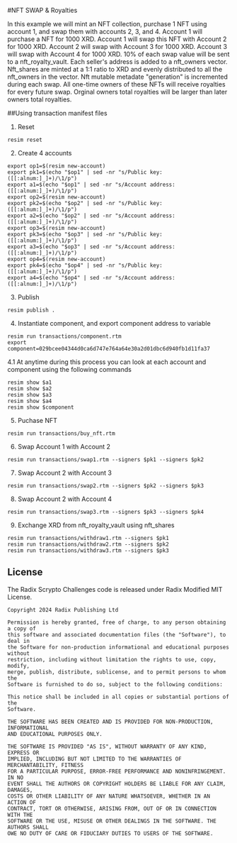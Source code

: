 #NFT SWAP & Royalties 

In this example we will mint an NFT collection, purchase 1 NFT using account 1, and swap them with accounts 2, 3, and 4.  Account 1 will purchase a NFT for 1000 XRD.  Account 1 will swap this NFT with Account 2 for 1000 XRD.  Account 2 will swap with Account 3 for 1000 XRD.  Account 3 will swap with Account 4 for 1000 XRD.  10% of each swap value will be sent to a nft_royalty_vault.  Each seller's address is added to a nft_owners vector.  Nft_shares are minted at a 1:1 ratio to XRD and evenly distributed to all the nft_owners in the vector. Nft mutable metadate "generation" is incremented during each swap. All one-time owners of these NFTs will receive royalties for every future swap.  Orginal owners total royalties will be larger than later owners total royalties.   

##Using transaction manifest files

1. Reset

```
resim reset
```

2. Create 4 accounts 

```
export op1=$(resim new-account)
export pk1=$(echo "$op1" | sed -nr "s/Public key: ([[:alnum:]_]+)/\1/p")
export a1=$(echo "$op1" | sed -nr "s/Account address: ([[:alnum:]_]+)/\1/p")
export op2=$(resim new-account)
export pk2=$(echo "$op2" | sed -nr "s/Public key: ([[:alnum:]_]+)/\1/p")
export a2=$(echo "$op2" | sed -nr "s/Account address: ([[:alnum:]_]+)/\1/p")
export op3=$(resim new-account)
export pk3=$(echo "$op3" | sed -nr "s/Public key: ([[:alnum:]_]+)/\1/p")
export a3=$(echo "$op3" | sed -nr "s/Account address: ([[:alnum:]_]+)/\1/p")
export op4=$(resim new-account)
export pk4=$(echo "$op4" | sed -nr "s/Public key: ([[:alnum:]_]+)/\1/p")
export a4=$(echo "$op4" | sed -nr "s/Account address: ([[:alnum:]_]+)/\1/p")
```

3. Publish

```
resim publish .
```

4. Instantiate component, and export component address to variable  

```
resim run transactions/component.rtm
export component=029bcee04344d0ca6d747e764a64e30a2d01dbc6d940fb1d11fa37
```

4.1 At anytime during this process you can look at each account and component using the following commands

```
resim show $a1
resim show $a2
resim show $a3
resim show $a4
resim show $component
```

5. Puchase NFT

```
resim run transactions/buy_nft.rtm
```

6. Swap Account 1 with Account 2 

```
resim run transactions/swap1.rtm --signers $pk1 --signers $pk2
```

7. Swap Account 2 with Account 3

```
resim run transactions/swap2.rtm --signers $pk2 --signers $pk3
```

8. Swap Account 2 with Account 4

```
resim run transactions/swap3.rtm --signers $pk3 --signers $pk4
```

9. Exchange XRD from nft_royalty_vault using nft_shares

```
resim run transactions/withdraw1.rtm --signers $pk1
resim run transactions/withdraw2.rtm --signers $pk2
resim run transactions/withdraw3.rtm --signers $pk3
```


## License

The Radix Scrypto Challenges code is released under Radix Modified MIT License.

    Copyright 2024 Radix Publishing Ltd

    Permission is hereby granted, free of charge, to any person obtaining a copy of
    this software and associated documentation files (the "Software"), to deal in
    the Software for non-production informational and educational purposes without
    restriction, including without limitation the rights to use, copy, modify,
    merge, publish, distribute, sublicense, and to permit persons to whom the
    Software is furnished to do so, subject to the following conditions:

    This notice shall be included in all copies or substantial portions of the
    Software.

    THE SOFTWARE HAS BEEN CREATED AND IS PROVIDED FOR NON-PRODUCTION, INFORMATIONAL
    AND EDUCATIONAL PURPOSES ONLY.

    THE SOFTWARE IS PROVIDED "AS IS", WITHOUT WARRANTY OF ANY KIND, EXPRESS OR
    IMPLIED, INCLUDING BUT NOT LIMITED TO THE WARRANTIES OF MERCHANTABILITY, FITNESS
    FOR A PARTICULAR PURPOSE, ERROR-FREE PERFORMANCE AND NONINFRINGEMENT. IN NO
    EVENT SHALL THE AUTHORS OR COPYRIGHT HOLDERS BE LIABLE FOR ANY CLAIM, DAMAGES,
    COSTS OR OTHER LIABILITY OF ANY NATURE WHATSOEVER, WHETHER IN AN ACTION OF
    CONTRACT, TORT OR OTHERWISE, ARISING FROM, OUT OF OR IN CONNECTION WITH THE
    SOFTWARE OR THE USE, MISUSE OR OTHER DEALINGS IN THE SOFTWARE. THE AUTHORS SHALL
    OWE NO DUTY OF CARE OR FIDUCIARY DUTIES TO USERS OF THE SOFTWARE.